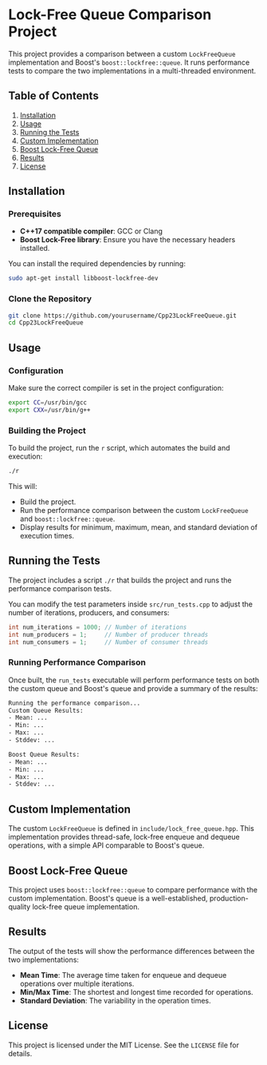 # Lock-Free Queue Comparison Project

This project provides a comparison between a custom `LockFreeQueue` implementation and Boost's `boost::lockfree::queue`. It runs performance tests to compare the two implementations in a multi-threaded environment.

## Table of Contents

1. [Installation](#installation)
2. [Usage](#usage)
3. [Running the Tests](#running-the-tests)
4. [Custom Implementation](#custom-implementation)
5. [Boost Lock-Free Queue](#boost-lock-free-queue)
6. [Results](#results)
7. [License](#license)

## Installation

### Prerequisites

- **C++17 compatible compiler**: GCC or Clang
- **Boost Lock-Free library**: Ensure you have the necessary headers installed.

You can install the required dependencies by running:

```bash
sudo apt-get install libboost-lockfree-dev
```

### Clone the Repository

```bash
git clone https://github.com/yourusername/Cpp23LockFreeQueue.git
cd Cpp23LockFreeQueue
```

## Usage

### Configuration

Make sure the correct compiler is set in the project configuration:

```bash
export CC=/usr/bin/gcc
export CXX=/usr/bin/g++
```

### Building the Project

To build the project, run the `r` script, which automates the build and execution:

```bash
./r
```

This will:

- Build the project.
- Run the performance comparison between the custom `LockFreeQueue` and `boost::lockfree::queue`.
- Display results for minimum, maximum, mean, and standard deviation of execution times.

## Running the Tests

The project includes a script `./r` that builds the project and runs the performance comparison tests.

You can modify the test parameters inside `src/run_tests.cpp` to adjust the number of iterations, producers, and consumers:

```cpp
int num_iterations = 1000; // Number of iterations
int num_producers = 1;     // Number of producer threads
int num_consumers = 1;     // Number of consumer threads
```

### Running Performance Comparison

Once built, the `run_tests` executable will perform performance tests on both the custom queue and Boost's queue and provide a summary of the results:

```bash
Running the performance comparison...
Custom Queue Results:
- Mean: ...
- Min: ...
- Max: ...
- Stddev: ...

Boost Queue Results:
- Mean: ...
- Min: ...
- Max: ...
- Stddev: ...
```

## Custom Implementation

The custom `LockFreeQueue` is defined in `include/lock_free_queue.hpp`. This implementation provides thread-safe, lock-free enqueue and dequeue operations, with a simple API comparable to Boost's queue.

## Boost Lock-Free Queue

This project uses `boost::lockfree::queue` to compare performance with the custom implementation. Boost's queue is a well-established, production-quality lock-free queue implementation.

## Results

The output of the tests will show the performance differences between the two implementations:

- **Mean Time**: The average time taken for enqueue and dequeue operations over multiple iterations.
- **Min/Max Time**: The shortest and longest time recorded for operations.
- **Standard Deviation**: The variability in the operation times.

## License

This project is licensed under the MIT License. See the `LICENSE` file for details.
